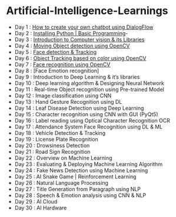 # Artificial-Intelligence-Learnings
 
- Day 1 : [How to create your own chatbot using DialogFlow](https://github.com/Ahmedfurkhan/Artificial-Intelligence-Learnings/tree/main/DialogFlow-Creation)  
- Day 2 : [Installing Python | Basic Programming](https://github.com/Ahmedfurkhan/30days-Artificial-Intelligence-Learnings/tree/main/Introduction%20Of%20Python%20Basics)- 
- Day 3 : [Introduction to Computer vision & its Libraries](https://github.com/Ahmedfurkhan/30days-Artificial-Intelligence-Learnings/tree/main/Introduction%20to%20Computer%20Vision)
- Day 4 : [Moving Object detection using OpenCV](https://github.com/Ahmedfurkhan/30days-Artificial-Intelligence-Learnings/tree/main/Moving%20Object%20Detection%20Using%20OpenCV)
- Day 5 : [Face detection & Tracking](https://github.com/Ahmedfurkhan/30days-Artificial-Intelligence-Learnings/tree/main/Face%20Detection%20%26%20Algorithms)
- Day 6 : [Object Tracking based on color using OpenCV](https://github.com/Ahmedfurkhan/30days-Artificial-Intelligence-Learnings/tree/main/Object%20Tracking%20Based%20On%20Color)
- Day 7 : [Face recognition using OpenCV](https://github.com/Ahmedfurkhan/30days-Artificial-Intelligence-Learnings/tree/main/Face%20Recognition%20using%20OpenCV)
- Day 8 : [Face Emotion recognition]
- Day 9 : Introduction to Deep Learning & it’s libraries
- Day 10 : Deep learning algorithm & Designing Neural Network
- Day 11 : Real-time Object recognition using Pre-trained Model
- Day 12 : Image classification using CNN
- Day 13 : Hand Gesture Recognition using DL
- Day 14 : Leaf Disease Detection using Deep Learning
- Day 15 : Character recognition using CNN with GUI (PyQt5)
- Day 16 : Label reading using Optical Character Recognition OCR
- Day 17 : Attendance System Face Recognition using DL & ML
- Day 18 : Vehicle Detection & Tracking
- Day 19 : License Plate Recognition
- Day 20 : Drowsiness Detection
- Day 21 : Road Sign Recognition
- Day 22 : Overview on Machine Learning
- Day 23 : Evaluating & Deploying Machine Learning Algorithm
- Day 24 : Fake News Detection using Machine Learning
- Day 25 : AI Snake Game | Reinforcement Learning
- Day 26 : Natural Language Processing
- Day 27 : Title Generation from Paragraph using NLP
- Day 28 : Speech & Emotion analysis using CNN & NLP
- Day 29 : AI Cloud
- Day 30 : AI Hardware
